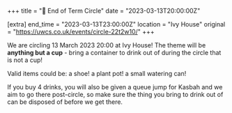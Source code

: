 +++
title = "🍻 End of Term Circle"
date = "2023-03-13T20:00:00Z"

[extra]
end_time = "2023-03-13T23:00:00Z"
location = "Ivy House"
original = "https://uwcs.co.uk/events/circle-22t2w10/"
+++

We are circling 13 March 2023 20:00 at Ivy House! The theme will be **anything but a cup** - bring a container to drink out of during the circle that is not a cup! 

Valid items could be: a shoe! a plant pot! a small watering can!

If you buy 4 drinks, you will also be given a queue jump for Kasbah and we aim to go there post-circle, so make sure the thing you bring to drink out of can be disposed of before we get there.
